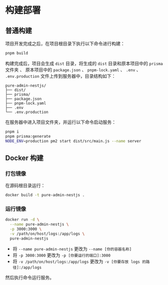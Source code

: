 # 构建部署

## 普通构建

项目开发完成之后，在项目根目录下执行以下命令进行构建：

``` bash
pnpm build
```
构建完成后，项目会生成 `dist` 目录，将生成的 `dist` 目录和原本项目中的 `prisma` 文件夹 、 原本项目中的 `package.json` 、 `pnpm-lock.yaml` 、 `.env` 、 `.env.production` 文件上传到服务器中，目录结构如下：

``` text
pure-admin-nestjs/
├── dist/
├── prisma/
├── package.json
├── pnpm-lock.yaml
├── .env
└── .env.production
```

在服务器中进入项目文件夹，并运行以下命令启动服务：

``` bash
pnpm i
pnpm prisma:generate
NODE_ENV=production pm2 start dist/src/main.js --name server
```

## Docker 构建

### 打包镜像

在源码根目录运行：

``` bash
docker build -t pure-admin-nestjs . 
```

### 运行镜像

``` bash
docker run -d \
  --name pure-admin-nestjs \
  -p 3000:3000 \
  -v /path/on/host/logs:/app/logs \
  pure-admin-nestjs
```

- 将 `--name pure-admin-nestjs` 更改为 `--name [你的容器名称]`
- 将 `-p 3000:3000` 更改为 `-p [你要运行的端口]:3000`
- 将 `-v /path/on/host/logs:/app/logs` 更改为 `-v [你要存放 logs 的路径]:/app/logs`

然后执行命令运行服务。
